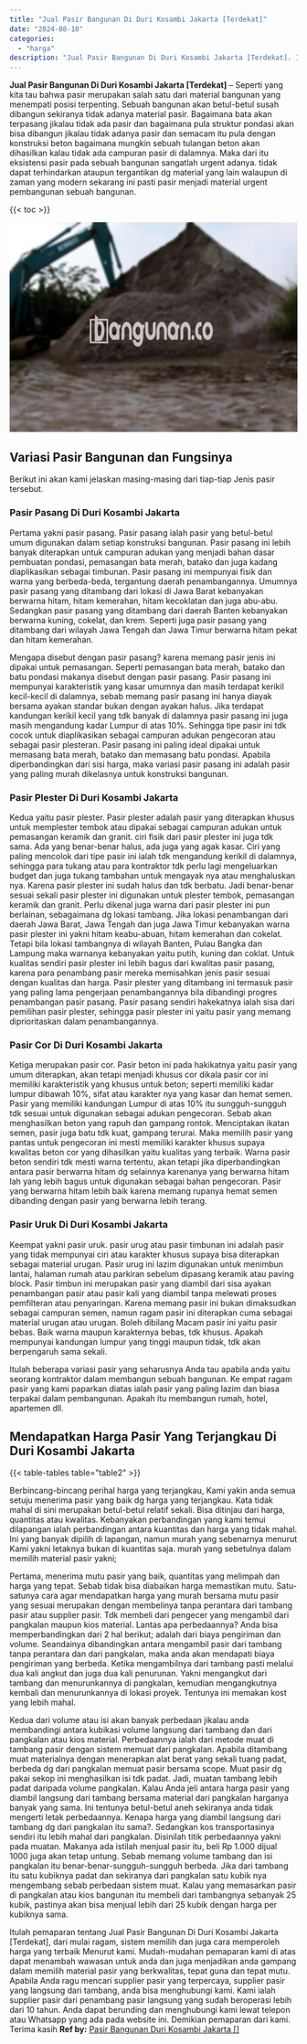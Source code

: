 ```yaml
---
title: "Jual Pasir Bangunan Di Duri Kosambi Jakarta [Terdekat]"
date: "2024-08-10"
categories: 
  - "harga"
description: "Jual Pasir Bangunan Di Duri Kosambi Jakarta [Terdekat]. Itulah pemaparan tentang Jual Pasir Bangunan Di Duri Kosambi Jakarta [Terdekat], dari mulai ragam,..."
---
```


**Jual Pasir Bangunan Di Duri Kosambi Jakarta \[Terdekat\]** – Seperti yang kita tau bahwa pasir merupakan salah satu dari material bangunan yang menempati posisi terpenting. Sebuah bangunan akan betul-betul susah dibangun sekiranya tidak adanya material pasir. Bagaimana bata akan terpasang jikalau tidak ada pasir dan bagaimana pula struktur pondasi akan bisa dibangun jikalau tidak adanya pasir dan semacam itu pula dengan konstruksi beton bagaimana mungkin sebuah tulangan beton akan dihasilkan kalau tidak ada campuran pasir di dalamnya. Maka dari itu eksistensi pasir pada sebuah bangunan sangatlah urgent adanya. tidak dapat terhindarkan ataupun tergantikan dg material yang lain walaupun di zaman yang modern sekarang ini pasti pasir menjadi material urgent pembangunan sebuah bangunan.

{{< toc >}}

![Jual Pasir Bangunan Di Duri Kosambi Jakarta [Terdekat]](/images/jual-pasir-bangunan-29.png)

## Variasi Pasir Bangunan dan Fungsinya

Berikut ini akan kami jelaskan masing-masing dari tiap-tiap Jenis pasir tersebut.

### Pasir Pasang Di Duri Kosambi Jakarta

Pertama yakni pasir pasang. Pasir pasang ialah pasir yang betul-betul umum digunakan dalam setiap konstruksi bangunan. Pasir pasang ini lebih banyak diterapkan untuk campuran adukan yang menjadi bahan dasar pembuatan pondasi, pemasangan bata merah, batako dan juga kadang diaplikasikan sebagai timbunan. Pasir pasang ini mempunyai fisik dan warna yang berbeda-beda, tergantung daerah penambangannya. Umumnya pasir pasang yang ditambang dari lokasi di Jawa Barat kebanyakan berwarna hitam, hitam kemerahan, hitam kecoklatan dan juga abu-abu. Sedangkan pasir pasang yang ditambang dari daerah Banten kebanyakan berwarna kuning, cokelat, dan krem. Seperti juga pasir pasang yang ditambang dari wilayah Jawa Tengah dan Jawa Timur berwarna hitam pekat dan hitam kemerahan.

Mengapa disebut dengan pasir pasang? karena memang pasir jenis ini dipakai untuk pemasangan. Seperti pemasangan bata merah, batako dan batu pondasi makanya disebut dengan pasir pasang. Pasir pasang ini mempunyai karakteristik yang kasar umumnya dan masih terdapat kerikil kecil-kecil di dalamnya, sebab memang pasir pasang ini hanya diayak bersama ayakan standar bukan dengan ayakan halus. Jika terdapat kandungan kerikil kecil yang tdk banyak di dalamnya pasir pasang ini juga masih mengandung kadar Lumpur di atas 10%. Sehingga tipe pasir ini tdk cocok untuk diaplikasikan sebagai campuran adukan pengecoran atau sebagai pasir plesteran. Pasir pasang ini paling ideal dipakai untuk memasang bata merah, batako dan memasang batu pondasi. Apabila diperbandingkan dari sisi harga, maka variasi pasir pasang ini adalah pasir yang paling murah dikelasnya untuk konstruksi bangunan.

### Pasir Plester Di Duri Kosambi Jakarta

Kedua yaitu pasir plester. Pasir plester adalah pasir yang diterapkan khusus untuk memplester tembok atau dipakai sebagai campuran adukan untuk pemasangan keramik dan granit. ciri fisik dari pasir plester ini juga tdk sama. Ada yang benar-benar halus, ada juga yang agak kasar. Ciri yang paling mencolok dari tipe pasir ini ialah tdk mengandung kerikil di dalamnya, sehingga para tukang atau para kontraktor tdk perlu lagi mengeluarkan budget dan juga tukang tambahan untuk mengayak nya atau menghaluskan nya. Karena pasir plester ini sudah halus dan tdk berbatu. Jadi benar-benar sesuai sekali pasir plester ini digunakan untuk plester tembok, pemasangan keramik dan granit. Perlu dikenal juga warna dari pasir plester ini pun berlainan, sebagaimana dg lokasi tambang. Jika lokasi penambangan dari daerah Jawa Barat, Jawa Tengah dan juga Jawa Timur kebanyakan warna pasir plester ini yakni hitam keabu-abuan, hitam kemerahan dan cokelat. Tetapi bila lokasi tambangnya di wilayah Banten, Pulau Bangka dan Lampung maka warnanya kebanyakan yaitu putih, kuning dan coklat. Untuk kualitas sendiri pasir plester ini lebih bagus dari kwalitas pasir pasang, karena para penambang pasir mereka memisahkan jenis pasir sesuai dengan kualitas dan harga. Pasir plester yang ditambang ini termasuk pasir yang paling lama pengerjaan penambangannya bila dibandingi progres penambangan pasir pasang. Pasir pasang sendiri hakekatnya ialah sisa dari pemilihan pasir plester, sehingga pasir plester ini yaitu pasir yang memang diprioritaskan dalam penambangannya.

### Pasir Cor Di Duri Kosambi Jakarta

Ketiga merupakan pasir cor. Pasir beton ini pada hakikatnya yaitu pasir yang umum diterapkan, akan tetapi menjadi khusus cor dikala pasir cor ini memiliki karakteristik yang khusus untuk beton; seperti memiliki kadar lumpur dibawah 10%, sifat atau karakter nya yang kasar dan hemat semen. Pasir yang memiliki kandungan Lumpur di atas 10% itu sungguh-sungguh tdk sesuai untuk digunakan sebagai adukan pengecoran. Sebab akan menghasilkan beton yang rapuh dan gampang rontok. Menciptakan ikatan semen, pasir juga batu tdk kuat, gampang terurai. Maka memilih pasir yang pantas untuk pengecoran ini mesti memiliki karakter khusus supaya kwalitas beton cor yang dihasilkan yaitu kualitas yang terbaik. Warna pasir beton sendiri tdk mesti warna tertentu, akan tetapi jika diperbandingkan antara pasir berwarna hitam dg selainnya karenanya yang berwarna hitam lah yang lebih bagus untuk digunakan sebagai bahan pengecoran. Pasir yang berwarna hitam lebih baik karena memang rupanya hemat semen dibanding dengan pasir yang berwarna lebih terang.

### Pasir Uruk Di Duri Kosambi Jakarta

Keempat yakni pasir uruk. pasir urug atau pasir timbunan ini adalah pasir yang tidak mempunyai ciri atau karakter khusus supaya bisa diterapkan sebagai material urugan. Pasir urug ini lazim digunakan untuk menimbun lantai, halaman rumah atau parkiran sebelum dipasang keramik atau paving block. Pasir timbun ini merupakan pasir yang diambil dari sisa ayakan penambangan pasir atau pasir kali yang diambil tanpa melewati proses pemfilteran atau penyaringan. Karena memang pasir ini bukan dimaksudkan sebagai campuran semen, namun ragam pasir ini diterapkan cuma sebagai material urugan atau urugan. Boleh dibilang Macam pasir ini yaitu pasir bebas. Baik warna maupun karakternya bebas, tdk khusus. Apakah mempunyai kandungan lumpur yang tinggi maupun tidak, tdk akan berpengaruh sama sekali.

Itulah beberapa variasi pasir yang seharusnya Anda tau apabila anda yaitu seorang kontraktor dalam membangun sebuah bangunan. Ke empat ragam pasir yang kami paparkan diatas ialah pasir yang paling lazim dan biasa terpakai dalam pembangunan. Apakah itu membangun rumah, hotel, apartemen dll.

## Mendapatkan Harga Pasir Yang Terjangkau Di Duri Kosambi Jakarta

{{< table-tables table="table2" >}}

Berbincang-bincang perihal harga yang terjangkau, Kami yakin anda semua setuju menerima pasir yang baik dg harga yang terjangkau. Kata tidak mahal di sini merupakan betul-betul relatif sekali. Bisa ditinjau dari harga, quantitas atau kwalitas. Kebanyakan perbandingan yang kami temui dilapangan ialah perbandingan antara kuantitas dan harga yang tidak mahal. Ini yang banyak dipilih di lapangan, namun murah yang sebenarnya menurut Kami yakni letaknya bukan di kuantitas saja. murah yang sebetulnya dalam memilih material pasir yakni;

Pertama, menerima mutu pasir yang baik, quantitas yang melimpah dan harga yang tepat. Sebab tidak bisa diabaikan harga memastikan mutu. Satu-satunya cara agar mendapatkan harga yang murah bersama mutu pasir yang sesuai merupakan dengan membelinya tanpa perantara dari tambang pasir atau supplier pasir. Tdk membeli dari pengecer yang mengambil dari pangkalan maupun kios material. Lantas apa perbedaannya? Anda bisa memperbandingkan dari 2 hal berikut; adalah dari biaya pengiriman dan volume. Seandainya dibandingkan antara mengambil pasir dari tambang tanpa perantara dan dari pangkalan, maka anda akan mendapati biaya pengiriman yang berbeda. Ketika mengambilnya dari tambang pasti melalui dua kali angkut dan juga dua kali penurunan. Yakni mengangkut dari tambang dan menurunkannya di pangkalan, kemudian mengangkutnya kembali dan menurunkannya di lokasi proyek. Tentunya ini memakan kost yang lebih mahal.

Kedua dari volume atau isi akan banyak perbedaan jikalau anda membandingi antara kubikasi volume langsung dari tambang dan dari pangkalan atau kios material. Perbedaannya ialah dari metode muat di tambang pasir dengan sistem memuat dari pangkalan. Apabila ditambang muat materialnya dengan menerapkan alat berat yang sekali tuang padat, berbeda dg dari pangkalan memuat pasir bersama scope. Muat pasir dg pakai sekop ini menghasilkan isi tdk padat. Jadi, muatan tambang lebih padat daripada volume pangkalan. Kalau Anda jeli antara harga pasir yang diambil langsung dari tambang bersama material dari pangkalan harganya banyak yang sama. Ini tentunya betul-betul aneh sekiranya anda tidak mengerti letak perbedaannya. Kenapa harga yang diambil langsung dari tambang dg dari pangkalan itu sama?. Sedangkan kos transportasinya sendiri itu lebih mahal dari pangkalan. Disinilah titik perbedaannya yakni pada muatan. Makanya ada istilah menjual pasir itu, beli Rp 1.000 dijual 1000 juga akan tetap untung. Sebab memang volume tambang dan isi pangkalan itu benar-benar-sungguh-sungguh berbeda. Jika dari tambang itu satu kubiknya padat dan sekiranya dari pangkalan satu kubik nya mengembang sebab perbedaan sistem muat. Kalau yang memasarkan pasir di pangkalan atau kios bangunan itu membeli dari tambangnya sebanyak 25 kubik, pastinya akan bisa menjual lebih dari 25 kubik dengan harga per kubiknya sama.

Itulah pemaparan tentang Jual Pasir Bangunan Di Duri Kosambi Jakarta \[Terdekat\], dari mulai ragam, sistem memilih dan juga cara memperoleh harga yang terbaik Menurut kami. Mudah-mudahan pemaparan kami di atas dapat menambah wawasan untuk anda dan juga menjadikan anda gampang dalam memilih material pasir yang berkwalitas, tepat guna dan tepat mutu. Apabila Anda ragu mencari supplier pasir yang terpercaya, supplier pasir yang langsung dari tambang, anda bisa menghubungi kami. Kami ialah supplier pasir dari penambang pasir langsung yang sudah beroperasi lebih dari 10 tahun. Anda dapat berunding dan menghubungi kami lewat telepon atau Whatsapp yang ada pada website ini. Demikian pemaparan dari kami. Terima kasih
**Ref by:** [Pasir Bangunan Duri Kosambi Jakarta []](https://id.wikipedia.org/wiki/Pasir)
